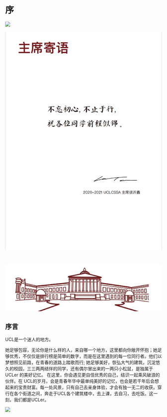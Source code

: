 # 序

![](.gitbook/assets/image%20%2867%29.png)

![](.gitbook/assets/image%20%2876%29.png)

​                      

![](.gitbook/assets/image%20%2838%29.png)

## 序言

UCL是一个迷人的地方。 

她足够包容，无论你是什么样的人，来自哪一个地方，这里都向你敞开怀抱；她足够优秀，不仅仅是排行榜是简单的数字，而是在这里遇到的每一位同行者。他们以梦想照见前路，在青春的道路上踏歌而行; 她足够美好，恢弘大气的建筑，沉淀悠久的校园，三三两两结伴的同学，还有偶尔冒出来的一两只小松鼠，是独属于UCLer 的美好记忆。 在这里，你会遇见更自信优秀的自己，结识一起乘风破浪的伙伴。在 UCL的岁月，会是青春年华中最单纯美好的记忆，也会是若干年后会想起来的宝贵财富。每一处风景，只有自己去亲身体验，才会有独一无二的收获。穿行在各个街道之间，奔走于UCL各个建筑楼中，去上课，去自习，去吃饭。这一刻，我们都是UCLer。

![](https://gblobscdn.gitbook.com/assets%2F-ME7XrRnA6Ts2M_1_CXM%2F-MERwWWqHj_YMIkxCJHw%2F-MESLJZjbnFQIua7Pqx1%2Fuclmq2.jpg?alt=media&token=d07a2169-bf76-4e24-a317-1ba3a0959a8b)

